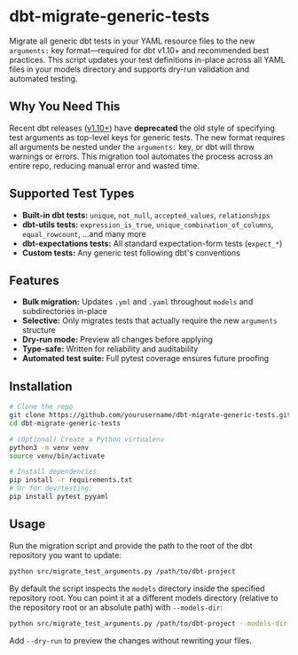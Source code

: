 # dbt-migrate-generic-tests

Migrate all generic dbt tests in your YAML resource files to the new `arguments:` key format—required for dbt v1.10+ and recommended best practices. This script updates your test definitions in-place across all YAML files in your models directory and supports dry-run validation and automated testing.

## Why You Need This

Recent dbt releases ([v1.10+](https://docs.getdbt.com/docs/dbt-versions/core-upgrade/upgrading-to-v1.8)) have **deprecated** the old style of specifying test arguments as top-level keys for generic tests. The new format requires all arguments be nested under the `arguments:` key, or dbt will throw warnings or errors. This migration tool automates the process across an entire repo, reducing manual error and wasted time.

## Supported Test Types

- **Built-in dbt tests:** `unique`, `not_null`, `accepted_values`, `relationships`
- **dbt-utils tests:** `expression_is_true`, `unique_combination_of_columns`, `equal_rowcount`, ...and many more
- **dbt-expectations tests:** All standard expectation-form tests (`expect_*`)
- **Custom tests:** Any generic test following dbt's conventions

## Features

- **Bulk migration:** Updates `.yml` and `.yaml` throughout `models` and subdirectories in-place  
- **Selective:** Only migrates tests that actually require the new `arguments` structure  
- **Dry-run mode:** Preview all changes before applying  
- **Type-safe:** Written for reliability and auditability
- **Automated test suite:** Full pytest coverage ensures future proofing

## Installation

```bash
# Clone the repo
git clone https://github.com/yourusername/dbt-migrate-generic-tests.git
cd dbt-migrate-generic-tests

# (Optional) Create a Python virtualenv
python3 -m venv venv
source venv/bin/activate

# Install dependencies
pip install -r requirements.txt
# Or for dev/testing:
pip install pytest pyyaml
```

## Usage

Run the migration script and provide the path to the root of the dbt repository you want to update:

```bash
python src/migrate_test_arguments.py /path/to/dbt-project
```

By default the script inspects the `models` directory inside the specified repository root. You can point it at a different models directory (relative to the repository root or an absolute path) with `--models-dir`:

```bash
python src/migrate_test_arguments.py /path/to/dbt-project --models-dir data_warehouse/models
```

Add `--dry-run` to preview the changes without rewriting your files.
